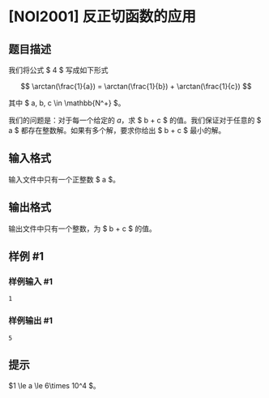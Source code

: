 # [NOI2001] 反正切函数的应用

## 题目描述

我们将公式 $ 4 $ 写成如下形式

$$ \arctan(\frac{1}{a}) = \arctan(\frac{1}{b}) + \arctan(\frac{1}{c}) $$

其中 $ a, b, c \in \mathbb{N^+} $。

我们的问题是：对于每一个给定的 $a$，求 $ b + c $ 的值。我们保证对于任意的 $ a $ 都存在整数解。如果有多个解，要求你给出 $ b + c $ 最小的解。


## 输入格式

输入文件中只有一个正整数 $ a $。

## 输出格式

输出文件中只有一个整数，为 $ b + c $ 的值。

## 样例 #1

### 样例输入 #1
```
1
```

### 样例输出 #1

```
5
```

## 提示

$1 \le a \le 6\times 10^4 $。
